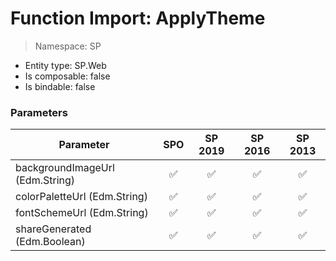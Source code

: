# Function Import: ApplyTheme

> Namespace: SP

- Entity type: SP.Web
- Is composable: false
- Is bindable: false

### Parameters

Parameter | SPO | SP 2019 | SP 2016 | SP 2013
----------|:---:|:-------:|:-------:|:-------:
backgroundImageUrl (Edm.String) | ✅ | ✅ | ✅ | ✅
colorPaletteUrl (Edm.String) | ✅ | ✅ | ✅ | ✅
fontSchemeUrl (Edm.String) | ✅ | ✅ | ✅ | ✅
shareGenerated (Edm.Boolean) | ✅ | ✅ | ✅ | ✅